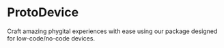 # ProtoDevice

Craft amazing phygital experiences with ease using our package designed for low-code/no-code devices.
